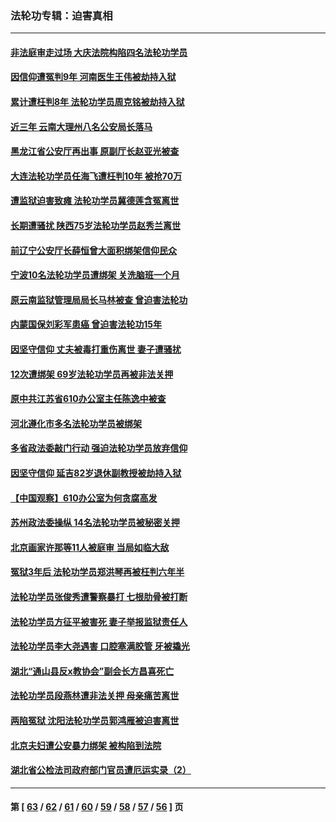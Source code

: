 ### 法轮功专辑：迫害真相
---
#### [非法庭审走过场 大庆法院构陷四名法轮功学员](../../pages/nf4379/n13339286.md) 
#### [因信仰遭冤判9年 河南医生王伟被劫持入狱](../../pages/nf4379/n13338846.md) 
#### [累计遭枉判8年 法轮功学员周克铭被劫持入狱](../../pages/nf4379/n13336550.md) 
#### [近三年 云南大理州八名公安局长落马](../../pages/nf4379/n13335909.md) 
#### [黑龙江省公安厅再出事 原副厅长赵亚光被查](../../pages/nf4379/n13336443.md) 
#### [大连法轮功学员任海飞遭枉判10年 被抢70万](../../pages/nf4379/n13333905.md) 
#### [遭监狱迫害致瘫 法轮功学员冀德莲含冤离世](../../pages/nf4379/n13333238.md) 
#### [长期遭骚扰 陕西75岁法轮功学员赵秀兰离世](../../pages/nf4379/n13330763.md) 
#### [前辽宁公安厅长薛恒曾大面积绑架信仰民众](../../pages/nf4379/n13328815.md) 
#### [宁波10名法轮功学员遭绑架 关洗脑班一个月](../../pages/nf4379/n13328207.md) 
#### [原云南监狱管理局局长马林被查 曾迫害法轮功](../../pages/nf4379/n13329313.md) 
#### [内蒙国保刘彩军患癌 曾迫害法轮功15年](../../pages/nf4379/n13326454.md) 
#### [因坚守信仰 丈夫被毒打重伤离世 妻子遭骚扰](../../pages/nf4379/n13325952.md) 
#### [12次遭绑架 69岁法轮功学员再被非法关押](../../pages/nf4379/n13320677.md) 
#### [原中共江苏省610办公室主任陈逸中被查](../../pages/nf4379/n13326486.md) 
#### [河北遵化市多名法轮功学员被绑架](../../pages/nf4379/n13325194.md) 
#### [多省政法委敲门行动 强迫法轮功学员放弃信仰](../../pages/nf4379/n13325102.md) 
#### [因坚守信仰 延吉82岁退休副教授被劫持入狱](../../pages/nf4379/n13322611.md) 
#### [【中国观察】610办公室为何贪腐高发](../../pages/nf4379/n13324028.md) 
#### [苏州政法委操纵 14名法轮功学员被秘密关押](../../pages/nf4379/n13319891.md) 
#### [北京画家许那等11人被庭审 当局如临大敌](../../pages/nf4379/n13320838.md) 
#### [冤狱3年后 法轮功学员郑洪琴再被枉判六年半](../../pages/nf4379/n13317988.md) 
#### [法轮功学员张俊秀遭警察暴打 七根肋骨被打断](../../pages/nf4379/n13317436.md) 
#### [法轮功学员方征平被害死 妻子举报监狱责任人](../../pages/nf4379/n13315496.md) 
#### [法轮功学员李大尧遇害 口腔塞满胶管 牙被撬光](../../pages/nf4379/n13314991.md) 
#### [湖北“通山县反x教协会”副会长方昌喜死亡](../../pages/nf4379/n13312513.md) 
#### [法轮功学员段燕林遭非法关押 母亲痛苦离世](../../pages/nf4379/n13310763.md) 
#### [两陷冤狱 沈阳法轮功学员郭鸿雁被迫害离世](../../pages/nf4379/n13310194.md) 
#### [北京夫妇遭公安暴力绑架 被构陷到法院](../../pages/nf4379/n13310517.md) 
#### [湖北省公检法司政府部门官员遭厄运实录（2）](../../pages/nf4379/n13307275.md) 

---
#### 第 [ [63](./63.md) / [62](./62.md) / [61](./61.md) / [60](./60.md) / [59](./59.md) / [58](./58.md) / [57](./57.md) / [56](./56.md) ] 页
